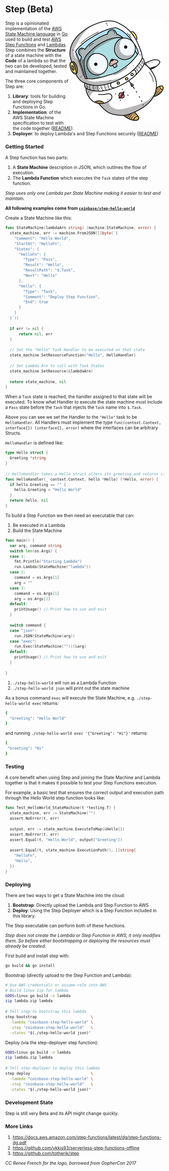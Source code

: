 # Step (Beta)

<img align="right" src="./assets/one_small_step_for_gopher.png" alt="One Small Step for Go"/>

Step is a opinionated implementation of the [AWS State Machine language](./STATE_SPEC.md) in [Go](https://golang.org/) used to build and test [AWS Step Functions](https://docs.aws.amazon.com/step-functions/latest/dg/getting-started.html) and [Lambdas](https://docs.aws.amazon.com/lambda/latest/dg/getting-started.html). Step combines the **Structure** of a state machine with the **Code** of a lambda so that the two can be developed, tested and maintained together.

The three core components of Step are:

1. **Library**: tools for building and deploying Step Functions in Go.
2. **Implementation**: of the AWS State Machine specification to test with the code together ([README](./machine)).
3. **Deployer**: to deploy Lambda's and Step Functions securely ([README](./deployer))

### Getting Started

A Step function has two parts:

1. A **State Machine** description in JSON, which outlines the flow of execution.
2. The **Lambda Function** which executes the `Task` states of the step function.

*Step uses only one Lambda per State Machine making it easier to test and maintain.*

**All following examples come from [`coinbase/step-hello-world`](https://github.com/coinbase/step-hello-world)**

Create a State Machine like this:

```go
func StateMachine(lambdaArn string) (machine.StateMachine, error) {
  state_machine, err := machine.FromJSON([]byte(`{
    "Comment": "Hello World",
    "StartAt": "HelloFn",
    "States": {
      "HelloFn": {
        "Type": "Pass",
        "Result": "Hello",
        "ResultPath": "$.Task",
        "Next": "Hello"
      },
      "Hello": {
        "Type": "Task",
        "Comment": "Deploy Step Function",
        "End": true
      }
    }
  }`))

  if err != nil {
      return nil, err
  }

  // Set the "Hello" Task Handler to be executed on that state
  state_machine.SetResourceFunction("Hello", HelloHandler)

  // Set Lambda Arn to call with Task States
  state_machine.SetResource(&lambdaArn)

  return state_machine, nil
}
```

When a `Task` state is reached, the handler assigned to that state will be executed. To know what Handler to execute the state machine must include a `Pass` state before the `Task` that injects the `Task` name into `$.Task`. 

Above you can see we set the Handler to the `"Hello"` task to be `HelloHandler`. All Handlers must implement the type `func(context.Context, interface{}) (interface{}, error)` where the interfaces can be arbitrary Structs.

`HelloHandler` is defined like:

```go
type Hello struct {
  Greeting *string
}

// HelloHandler takes a Hello struct alters its greeting and returns it
func HelloHandler(_ context.Context, hello *Hello) (*Hello, error) {
  if hello.Greeting == "" {
    hello.Greeting = "Hello World"
  }
  return hello, nil
}
```

To build a Step Function we then need an executable that can:

1. Be executed in a Lambda
2. Build the State Machine

```go
func main() {
  var arg, command string
  switch len(os.Args) {
  case 1:
    fmt.Println("Starting Lambda")
    run.Lambda(StateMachine("lambda"))
  case 2:
    command = os.Args[1]
    arg = ""
  case 3:
    command = os.Args[1]
    arg = os.Args[2]
  default:
    printUsage() // Print how to use and exit
  }

  switch command {
  case "json":
    run.JSON(StateMachine(arg))
  case "exec":
    run.Exec(StateMachine(""))(&arg)
  default:
    printUsage() // Print how to use and exit
  }

}
```

1. `./step-hello-world` will run as a Lambda Function
2. `./step-hello-world json` will print out the state machine

As a bonus command `exec` will execute the State Machine, e.g. `./step-hello-world exec` returns:

```bash
{
  "Greeting": "Hello World"
}
```

and running `./step-hello-world exec '{"Greeting": "Hi"}'` returns:

``` bash
{
 "Greeting": "Hi"
}
```

### Testing

A core benefit when using Step and joining the State Machine and Lambda together is that it makes it possible to test your Step Functions execution.

For example, a basic test that ensures the correct output and execution path through the Hello World step function looks like:

```go
func Test_HelloWorld_StateMachine(t *testing.T) {
  state_machine, err := StateMachine("")
  assert.NoError(t, err)

  output, err := state_machine.ExecuteToMap(&Hello{})
  assert.NoError(t, err)
  assert.Equal(t, "Hello World", output["Greeting"])

  assert.Equal(t, state_machine.ExecutionPath(), []string{
    "HelloFn",
    "Hello",
  })
}
```

### Deploying

There are two ways to get a State Machine into the cloud:

1. **Bootstrap**: Directly upload the Lambda and Step Function to AWS
2. **Deploy**: Using the Step Deployer which is a Step Function included in this library.

The Step executable can perform both of these functions.

*Step does not create the Lambda or Step Function in AWS, it only modifies them. So before either bootstrapping or deploying the resources must already be created.*

First build and install step with:

```bash
go build && go install
```

Bootstrap (directly upload to the Step Function and Lambda):

```bash
# Use AWS credentials or assume-role into AWS
# Build linux zip for lambda
GOOS=linux go build -o lambda
zip lambda.zip lambda

# Tell step to bootstrap this lambda
step bootstrap                        \
  -lambda "coinbase-step-hello-world" \
  -step "coinbase-step-hello-world"   \
  -states "$(./step-hello-world json)"
```

Deploy (via the step-deployer step function):

```bash
GOOS=linux go build -o lambda
zip lambda.zip lambda

# Tell step-deployer to deploy this lambda
step deploy                           \
  -lambda "coinbase-step-hello-world" \
  -step "coinbase-step-hello-world"   \
  -states "$(./step-hello-world json)"
```

### Development State

Step is still very Beta and its API might change quickly.

### More Links

1. https://docs.aws.amazon.com/step-functions/latest/dg/step-functions-dg.pdf
1. https://github.com/vkkis93/serverless-step-functions-offline
1. https://github.com/totherik/step

*CC Renee French for the logo, borrowed from GopherCon 2017*
